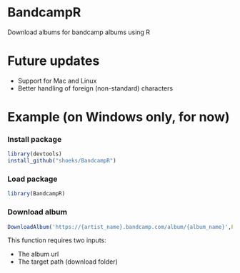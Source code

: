 # BandcampR
Download albums for bandcamp albums using R

# Future updates
- Support for Mac and Linux
- Better handling of foreign (non-standard) characters

# Example (on Windows only, for now)

### Install package
```R
library(devtools)
install_github("shoeks/BandcampR")
```

### Load package
```R
library(BandcampR)
```

### Download album
```R
DownloadAlbum('https://{artist_name}.bandcamp.com/album/{album_name}',PATH='C:/Downloads')
```
This function requires two inputs: 
- The album url 
- The target path (download folder)
